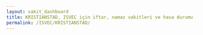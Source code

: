 ```yaml
---
layout: vakit_dashboard
title: KRISTIANSTAD, ISVEC için iftar, namaz vakitleri ve hava durumu - ilçe/eyalet seç
permalink: /ISVEC/KRISTIANSTAD/
---
```


<script type="text/javascript">
  var GLOBAL_COUNTRY = 'ISVEC';
  var GLOBAL_CITY = 'KRISTIANSTAD';
  var GLOBAL_STATE = '';
  var lat = 72;
  var lon = 21;
</script>
